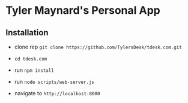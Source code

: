 # Tyler Maynard's Personal App

## Installation

+ clone rep `git clone https://github.com/TylersDesk/tdesk.com.git`

+ `cd tdesk.com`

+ run `npm install`

+ run `node scripts/web-server.js`

+ navigate to `http://localhost:8000`